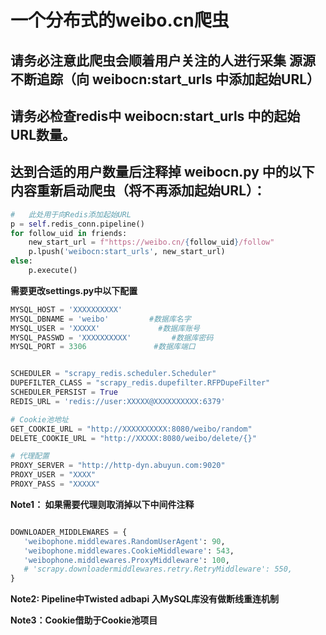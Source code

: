 # 一个分布式的weibo.cn爬虫

## 请务必注意此爬虫会顺着用户关注的人进行采集 源源不断追踪（向 weibocn:start_urls 中添加起始URL）

## 请务必检查redis中 weibocn:start_urls 中的起始URL数量。
## 达到合适的用户数量后注释掉 weibocn.py 中的以下内容重新启动爬虫（将不再添加起始URL）：

```Python
#   此处用于向Redis添加起始URL
p = self.redis_conn.pipeline()
for follow_uid in friends:
    new_start_url = f"https://weibo.cn/{follow_uid}/follow"
    p.lpush('weibocn:start_urls', new_start_url)
else:
    p.execute()

```

**需要更改settings.py中以下配置**

```Python
MYSQL_HOST = 'XXXXXXXXXX'
MYSQL_DBNAME = 'weibo'         #数据库名字
MYSQL_USER = 'XXXXX'             #数据库账号
MYSQL_PASSWD = 'XXXXXXXXXX'         #数据库密码
MYSQL_PORT = 3306               #数据库端口


SCHEDULER = "scrapy_redis.scheduler.Scheduler"
DUPEFILTER_CLASS = "scrapy_redis.dupefilter.RFPDupeFilter"
SCHEDULER_PERSIST = True
REDIS_URL = 'redis://user:XXXXX@XXXXXXXXXX:6379'

# Cookie池地址
GET_COOKIE_URL = "http://XXXXXXXXXX:8080/weibo/random"
DELETE_COOKIE_URL = "http://XXXXX:8080/weibo/delete/{}"

# 代理配置
PROXY_SERVER = "http://http-dyn.abuyun.com:9020"
PROXY_USER = "XXXX"
PROXY_PASS = "XXXXX"
```

**Note1： 如果需要代理则取消掉以下中间件注释**

```Python

DOWNLOADER_MIDDLEWARES = {
   'weibophone.middlewares.RandomUserAgent': 90,
   'weibophone.middlewares.CookieMiddleware': 543,
   'weibophone.middlewares.ProxyMiddleware': 100,
   # 'scrapy.downloadermiddlewares.retry.RetryMiddleware': 550,
}
```

**Note2: Pipeline中Twisted adbapi 入MySQL库没有做断线重连机制**

**Note3：Cookie借助于Cookie池项目**
